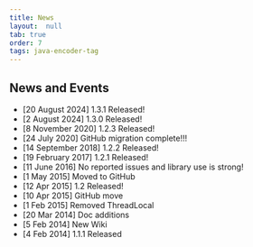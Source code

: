 ```yaml
---
title: News
layout:  null
tab: true
order: 7
tags: java-encoder-tag
---
```


## News and Events

* [20 August 2024] 1.3.1 Released!
* [2 August 2024] 1.3.0 Released!
* [8 November 2020] 1.2.3 Released!
* [24 July 2020] GitHub migration complete!!!
* [14 September 2018] 1.2.2 Released!
* [19 February 2017] 1.2.1 Released!
* [11 June 2016] No reported issues and library use is strong!
* [1 May 2015] Moved to GitHub
* [12 Apr 2015] 1.2 Released!
* [10 Apr 2015] GitHub move
* [1 Feb 2015] Removed ThreadLocal
* [20 Mar 2014] Doc additions
* [5 Feb 2014] New Wiki
* [4 Feb 2014] 1.1.1 Released